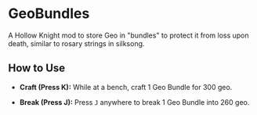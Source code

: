 # GeoBundles

A Hollow Knight mod to store Geo in "bundles" to protect it from loss upon death, similar to rosary strings in silksong.

## How to Use

* **Craft (Press K):** While at a bench, craft 1 Geo Bundle for 300 geo.

* **Break (Press J):** Press `J` anywhere to break 1 Geo Bundle into 260 geo.
